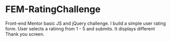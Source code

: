 # FEM-RatingChallenge
Front-end Mentor basic JS and jQuery challenge. I build a simple user rating form. User selects a ratinng from 1 - 5 and submits. It displays different Thank you screen.
